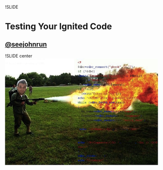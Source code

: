 !SLIDE
# Testing Your Ignited Code
## [@seejohnrun](https://twitter.com/seejohnrun)


!SLIDE center
![Igniting Code](../images/codeigniter.jpg "Igniting Code")
